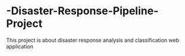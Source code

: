 # -Disaster-Response-Pipeline-Project
This project is about disaster response analysis and classification web application 
